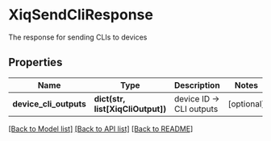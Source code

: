 # XiqSendCliResponse

The response for sending CLIs to devices
## Properties
Name | Type | Description | Notes
------------ | ------------- | ------------- | -------------
**device_cli_outputs** | **dict(str, list[XiqCliOutput])** | device ID -&gt; CLI outputs | [optional] 

[[Back to Model list]](../README.md#documentation-for-models) [[Back to API list]](../README.md#documentation-for-api-endpoints) [[Back to README]](../README.md)


